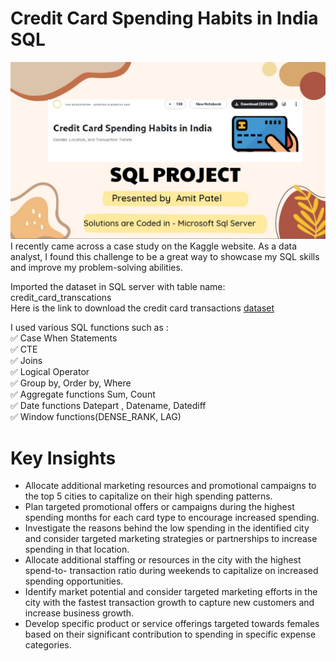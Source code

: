 # Credit Card Spending Habits in India SQL

![custom](https://github.com/AmitPatel-analyst/SQL-Case-Study/blob/main/Credit%20card%20spending%20habits%20in%20India/Credit%20Card%20Image.jpg)
I recently came across a case study on the Kaggle website. As a data analyst, I found this challenge to be a great way to showcase my SQL skills and improve my problem-solving abilities.

Imported the dataset in SQL server with table name: credit_card_transcations             
Here is the link to download the credit card transactions [dataset](https://lnkd.in/dBkkCw2n)          
             

I used various SQL functions such as :                               
✅ Case When Statements           
✅ CTE            
✅ Joins         
✅ Logical Operator              
✅ Group by, Order by, Where         
✅ Aggregate functions Sum, Count                
✅ Date functions Datepart , Datename, Datediff               
✅ Window functions(DENSE_RANK, LAG)  

# Key Insights
* Allocate additional marketing resources and promotional campaigns to the top 5 	cities to capitalize on their high spending patterns.
* Plan targeted promotional offers or campaigns during the highest spending months 	for each card type to encourage increased spending.
* Investigate the reasons behind the low spending in the identified city and consider 	targeted marketing strategies or partnerships to increase spending in that location.
* Allocate additional staffing or resources in the city with the highest spend-to- 	transaction ratio during weekends to capitalize on increased spending opportunities.
* Identify market potential and consider targeted marketing efforts in the city with 	the fastest transaction growth to capture new customers and increase business 	growth.
* Develop specific product or service offerings targeted towards females based on 	their significant contribution to spending in specific expense categories.
